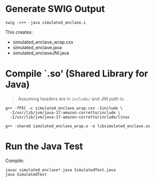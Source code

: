 # Generate SWIG Output

```
swig -c++ -java simulated_enclave.i
```
This creates:

- simulated_enclave_wrap.cxx
- simulated_enclave.java
- simulated_enclaveJNI.java

# Compile `.so' (Shared Library for Java)

> Assuming headers are in `include/` and JNI path is:

```
g++ -fPIC -c simulated_enclave_wrap.cxx -Iinclude \
  -I/usr/lib/jvm/java-17-amazon-corretto/include \
  -I/usr/lib/jvm/java-17-amazon-corretto/include/linux
```
```
g++ -shared simulated_enclave_wrap.o -o libsimulated_enclave.so
```

# Run the Java Test

Compile:
```
javac simulated_enclave*.java SimulatedTest.java
java SimulatedTest
```
